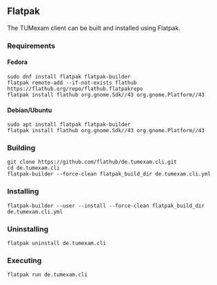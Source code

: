 ## Flatpak
The TUMexam client can be built and installed using Flatpak.

### Requirements
#### Fedora
```
sudo dnf install flatpak flatpak-builder
flatpak remote-add --if-not-exists flathub https://flathub.org/repo/flathub.flatpakrepo
flatpak install flathub org.gnome.Sdk//43 org.gnome.Platform//43
```

#### Debian/Ubuntu
```
sudo apt install flatpak flatpak-builder
flatpak install flathub org.gnome.Sdk//43 org.gnome.Platform//43
```

### Building
```
git clone https://github.com/flathub/de.tumexam.cli.git
cd de.tumexam.cli
flatpak-builder --force-clean flatpak_build_dir de.tumexam.cli.yml
```

### Installing
```
flatpak-builder --user --install --force-clean flatpak_build_dir de.tumexam.cli.yml
```

### Uninstalling
```
flatpak uninstall de.tumexam.cli
```

### Executing
```
flatpak run de.tumexam.cli
```
